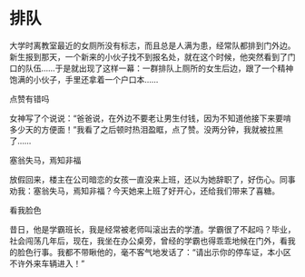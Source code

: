 # 排队

大学时离教室最近的女厕所没有标志，而且总是人满为患，经常队都排到门外边。新生报到那天，一个新来的小伙子找不到报名处，就在这个时候，他突然看到了门口的队伍……于是就出现了这样一幕：一群排队上厕所的女生后边，跟了一个精神饱满的小伙子，手里还拿着一个户口本…… 

点赞有错吗 

女神写了个说说：“爸爸说，在外边不要老让男生付钱，因为不知道他接下来要啃多少天的方便面！”我看了之后顿时热泪盈眶，点了赞。没两分钟，我就被拉黑了…… 

塞翁失马，焉知非福 

放假回来，楼主在公司暗恋的女孩一直没来上班，还以为她辞职了，好伤心。同事劝我：塞翁失马，焉知非福？今天她来上班了好开心，还给我们带来了喜糖。 

看我脸色 

昔日，他是学霸班长，我是经常被老师叫滚出去的学渣。学霸很了不起吗？毕业，社会闯荡几年后，现在，我坐在办公桌旁，曾经的学霸也得乖乖地候在门外，看我的脸色行事。我都不带瞅他的，毫不客气地发话了：“请出示你的停车证，本小区不许外来车辆进入！”
